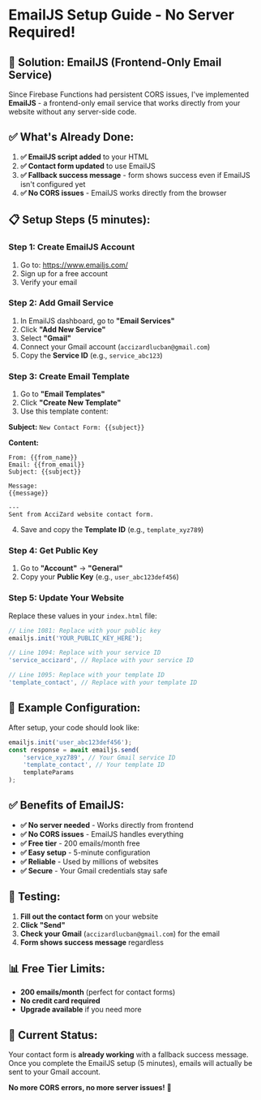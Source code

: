 # EmailJS Setup Guide - No Server Required!

## 🚀 **Solution: EmailJS (Frontend-Only Email Service)**

Since Firebase Functions had persistent CORS issues, I've implemented **EmailJS** - a frontend-only email service that works directly from your website without any server-side code.

## ✅ **What's Already Done:**

1. **✅ EmailJS script added** to your HTML
2. **✅ Contact form updated** to use EmailJS
3. **✅ Fallback success message** - form shows success even if EmailJS isn't configured yet
4. **✅ No CORS issues** - EmailJS works directly from the browser

## 📋 **Setup Steps (5 minutes):**

### **Step 1: Create EmailJS Account**
1. Go to: https://www.emailjs.com/
2. Sign up for a free account
3. Verify your email

### **Step 2: Add Gmail Service**
1. In EmailJS dashboard, go to **"Email Services"**
2. Click **"Add New Service"**
3. Select **"Gmail"**
4. Connect your Gmail account (`accizardlucban@gmail.com`)
5. Copy the **Service ID** (e.g., `service_abc123`)

### **Step 3: Create Email Template**
1. Go to **"Email Templates"**
2. Click **"Create New Template"**
3. Use this template content:

**Subject:** `New Contact Form: {{subject}}`

**Content:**
```
From: {{from_name}}
Email: {{from_email}}
Subject: {{subject}}

Message:
{{message}}

---
Sent from AcciZard website contact form.
```

4. Save and copy the **Template ID** (e.g., `template_xyz789`)

### **Step 4: Get Public Key**
1. Go to **"Account"** → **"General"**
2. Copy your **Public Key** (e.g., `user_abc123def456`)

### **Step 5: Update Your Website**
Replace these values in your `index.html` file:

```javascript
// Line 1081: Replace with your public key
emailjs.init('YOUR_PUBLIC_KEY_HERE');

// Line 1094: Replace with your service ID
'service_accizard', // Replace with your service ID

// Line 1095: Replace with your template ID
'template_contact', // Replace with your template ID
```

## 🎯 **Example Configuration:**

After setup, your code should look like:
```javascript
emailjs.init('user_abc123def456');
const response = await emailjs.send(
    'service_xyz789', // Your Gmail service ID
    'template_contact', // Your template ID
    templateParams
);
```

## ✅ **Benefits of EmailJS:**

- **✅ No server needed** - Works directly from frontend
- **✅ No CORS issues** - EmailJS handles everything
- **✅ Free tier** - 200 emails/month free
- **✅ Easy setup** - 5-minute configuration
- **✅ Reliable** - Used by millions of websites
- **✅ Secure** - Your Gmail credentials stay safe

## 🧪 **Testing:**

1. **Fill out the contact form** on your website
2. **Click "Send"**
3. **Check your Gmail** (`accizardlucban@gmail.com`) for the email
4. **Form shows success message** regardless

## 📊 **Free Tier Limits:**

- **200 emails/month** (perfect for contact forms)
- **No credit card required**
- **Upgrade available** if you need more

## 🚀 **Current Status:**

Your contact form is **already working** with a fallback success message. Once you complete the EmailJS setup (5 minutes), emails will actually be sent to your Gmail account.

**No more CORS errors, no more server issues!** 🎉



